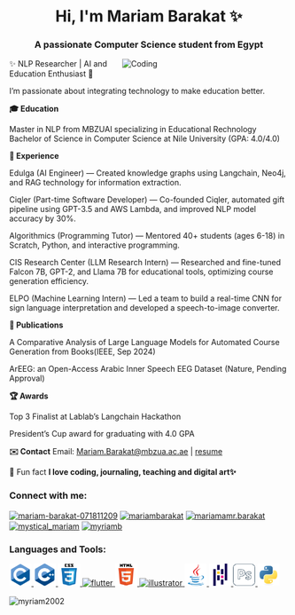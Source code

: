 <h1 align="center">Hi, I'm Mariam Barakat ✨</h1>  
<h3 align="center">A passionate Computer Science student from Egypt</h3>  
<img align="right" alt="Coding" width="300" src="https://c.tenor.com/w3APLkMuTX0AAAAM/computer-work.gif">

✨ NLP Researcher | AI and Education Enthusiast 🔮

I’m passionate about integrating technology to make education better.

**🎓 Education**

Master in NLP from MBZUAI specializing in Educational Rechnology
Bachelor of Science in Computer Science at Nile University (GPA: 4.0/4.0)

**💼 Experience**

Edulga (AI Engineer) — Created knowledge graphs using Langchain, Neo4j, and RAG technology for information extraction.

Ciqler (Part-time Software Developer) — Co-founded Ciqler, automated gift pipeline using GPT-3.5 and AWS Lambda, and improved NLP model accuracy by 30%.

Algorithmics (Programming Tutor) — Mentored 40+ students (ages 6-18) in Scratch, Python, and interactive programming.

CIS Research Center (LLM Research Intern) — Researched and fine-tuned Falcon 7B, GPT-2, and Llama 7B for educational tools, optimizing course generation efficiency.

ELPO (Machine Learning Intern) — Led a team to build a real-time CNN for sign language interpretation and developed a speech-to-image converter.

**📝 Publications**

A Comparative Analysis of Large Language Models for Automated Course Generation from Books(IEEE, Sep 2024)

ArEEG: an Open-Access Arabic Inner Speech EEG Dataset (Nature, Pending Approval)

**🏆 Awards**

Top 3 Finalist at Lablab’s Langchain Hackathon

President’s Cup award for graduating with 4.0 GPA

**✉️ Contact**
Email: Mariam.Barakat@mbzua.ac.ae | [resume](https://nileuniversity-my.sharepoint.com/:b:/g/personal/ma_barakat_nu_edu_eg/EQHugX-mLXlNqKIOjIpzT2cBYs9rGpo6JrMDuWLxjl59YA?e=MGlS2I)  

🌼 Fun fact **I love coding, journaling, teaching and digital art✨**  
  
<h3 align="left">Connect with me:</h3>  
<p align="left">  
<a href="www.linkedin.com/in/mariam-barakat" target="blank"><img align="center" src="https://raw.githubusercontent.com/rahuldkjain/github-profile-readme-generator/master/src/images/icons/Social/linked-in-alt.svg" alt="mariam-barakat-071811209" height="30" width="40" /></a>  
<a href="https://kaggle.com/mariambarakat" target="blank"><img align="center" src="https://raw.githubusercontent.com/rahuldkjain/github-profile-readme-generator/master/src/images/icons/Social/kaggle.svg" alt="mariambarakat" height="30" width="40" /></a>  
<a href="https://fb.com/mariamamr.barakat" target="blank"><img align="center" src="https://raw.githubusercontent.com/rahuldkjain/github-profile-readme-generator/master/src/images/icons/Social/facebook.svg" alt="mariamamr.barakat" height="30" width="40" /></a>  
<a href="https://www.instagram.com/blissful_myriamb" target="blank"><img align="center" src="https://raw.githubusercontent.com/rahuldkjain/github-profile-readme-generator/master/src/images/icons/Social/instagram.svg" alt="mystical_mariam" height="30" width="40" /></a>  
<a href="https://codeforces.com/profile/myriamb" target="blank"><img align="center" src="https://raw.githubusercontent.com/rahuldkjain/github-profile-readme-generator/master/src/images/icons/Social/codeforces.svg" alt="myriamb" height="30" width="40" /></a>  
</p>  
  
<h3 align="left">Languages and Tools:</h3>  
<p align="left"> <a href="https://www.cprogramming.com/" target="_blank" rel="noreferrer"> <img src="https://raw.githubusercontent.com/devicons/devicon/master/icons/c/c-original.svg" alt="c" width="40" height="40"/> </a> <a href="https://www.w3schools.com/cpp/" target="_blank" rel="noreferrer"> <img src="https://raw.githubusercontent.com/devicons/devicon/master/icons/cplusplus/cplusplus-original.svg" alt="cplusplus" width="40" height="40"/> </a> <a href="https://www.w3schools.com/css/" target="_blank" rel="noreferrer"> <img src="https://raw.githubusercontent.com/devicons/devicon/master/icons/css3/css3-original-wordmark.svg" alt="css3" width="40" height="40"/> </a> <a href="https://flutter.dev" target="_blank" rel="noreferrer"> <img src="https://www.vectorlogo.zone/logos/flutterio/flutterio-icon.svg" alt="flutter" width="40" height="40"/> </a> <a href="https://www.w3.org/html/" target="_blank" rel="noreferrer"> <img src="https://raw.githubusercontent.com/devicons/devicon/master/icons/html5/html5-original-wordmark.svg" alt="html5" width="40" height="40"/> </a> <a href="https://www.adobe.com/in/products/illustrator.html" target="_blank" rel="noreferrer"> <img src="https://www.vectorlogo.zone/logos/adobe_illustrator/adobe_illustrator-icon.svg" alt="illustrator" width="40" height="40"/> </a> <a href="https://www.java.com" target="_blank" rel="noreferrer"> <img src="https://raw.githubusercontent.com/devicons/devicon/master/icons/java/java-original.svg" alt="java" width="40" height="40"/> </a> <a href="https://pandas.pydata.org/" target="_blank" rel="noreferrer"> <img src="https://raw.githubusercontent.com/devicons/devicon/2ae2a900d2f041da66e950e4d48052658d850630/icons/pandas/pandas-original.svg" alt="pandas" width="40" height="40"/> </a> <a href="https://www.photoshop.com/en" target="_blank" rel="noreferrer"> <img src="https://raw.githubusercontent.com/devicons/devicon/master/icons/photoshop/photoshop-line.svg" alt="photoshop" width="40" height="40"/> </a> <a href="https://www.python.org" target="_blank" rel="noreferrer"> <img src="https://raw.githubusercontent.com/devicons/devicon/master/icons/python/python-original.svg" alt="python" width="40" height="40"/> </a> </p>  
  
<p><img align="center" src="https://github-readme-streak-stats.herokuapp.com/?user=myriam2002&" alt="myriam2002" /></p>
